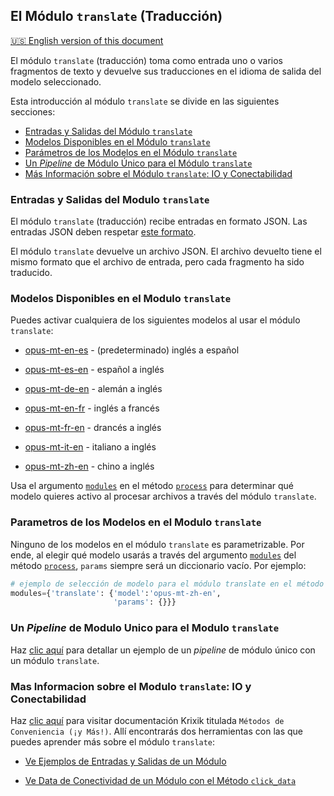 ## El Módulo `translate` (Traducción)
[🇺🇸 English version of this document](https://krixik-docs.readthedocs.io/latest/modules/ai_modules/translate_module/)

El módulo `translate` (traducción) toma como entrada uno o varios fragmentos de texto y devuelve sus traducciones en el idioma de salida del modelo seleccionado.

Esta introducción al módulo `translate` se divide en las siguientes secciones:

- [Entradas y Salidas del Módulo `translate`](#entradas-y-salidas-del-modulo-translate)
- [Modelos Disponibles en el Módulo `translate`](#modelos-disponibles-en-el-modulo-translate)
- [Parámetros de los Modelos en el Módulo `translate`](#parametros-de-los-modelos-en-el-modulo-translate)
- [Un *Pipeline* de Módulo Único para el Módulo `translate`](#un-pipeline-de-modulo-unico-para-el-modulo-translate)
- [Más Información sobre el Módulo `translate`: IO y Conectabilidad](#mas-informacion-sobre-el-modulo-translate-io-y-conectabilidad)

### Entradas y Salidas del Modulo `translate`

El módulo `translate` (traducción) recibe entradas en formato JSON. Las entradas JSON deben respetar [este formato](../../sistema/parametros_y_procesar_archivos_a_traves_de_pipelines/formato_JSON_entrada.md).

El módulo `translate` devuelve un archivo JSON. El archivo devuelto tiene el mismo formato que el archivo de entrada, pero cada fragmento ha sido traducido.

### Modelos Disponibles en el Modulo `translate`

Puedes activar cualquiera de los siguientes modelos al usar el módulo `translate`:

- [opus-mt-en-es](https://huggingface.co/Helsinki-NLP/opus-mt-en-es) - (predeterminado) inglés a español

- [opus-mt-es-en](https://huggingface.co/Helsinki-NLP/opus-mt-es-en) - español a inglés

- [opus-mt-de-en](https://huggingface.co/Helsinki-NLP/opus-mt-de-en) - alemán a inglés

- [opus-mt-en-fr](https://huggingface.co/Helsinki-NLP/opus-mt-en-fr) - inglés a francés

- [opus-mt-fr-en](https://huggingface.co/Helsinki-NLP/opus-mt-fr-en) - drancés a inglés

- [opus-mt-it-en](https://huggingface.co/Helsinki-NLP/opus-mt-it-en) - italiano a inglés

- [opus-mt-zh-en](https://huggingface.co/Helsinki-NLP/opus-mt-zh-en) - chino a inglés

Usa el argumento [`modules`](../../sistema/parametros_y_procesar_archivos_a_traves_de_pipelines/metodo_process_procesar.md#seleccion-de-modelo-por-medio-del-argumento-modules) en el método [`process`](../../sistema/parametros_y_procesar_archivos_a_traves_de_pipelines/metodo_process_procesar.md) para determinar qué modelo quieres activo al procesar archivos a través del módulo `translate`.

### Parametros de los Modelos en el Modulo `translate`

Ninguno de los modelos en el módulo `translate` es parametrizable. Por ende, al elegir qué modelo usarás a través del argumento [`modules`](../../sistema/parametros_y_procesar_archivos_a_traves_de_pipelines/metodo_process_procesar.md#seleccion-de-modelo-por-medio-del-argumento-modules) del método [`process`](../../sistema/parametros_y_procesar_archivos_a_traves_de_pipelines/metodo_process_procesar.md), `params` siempre será un diccionario vacío. Por ejemplo:

```python
# ejemplo de selección de modelo para el módulo translate en el método process
modules={'translate': {'model':'opus-mt-zh-en',
                       'params': {}}}
```

### Un *Pipeline* de Modulo Unico para el Modulo `translate`

Haz [clic aquí](../../ejemplos/ejemplos_pipelines_modulo_unico/unico_translate_traduccion.md) para detallar un ejemplo de un *pipeline* de módulo único con un módulo `translate`.

### Mas Informacion sobre el Modulo `translate`: IO y Conectabilidad

Haz [clic aquí](../../sistema/metodos_de_conveniencia/metodos_de_conveniencia.md) para visitar documentación Krixik titulada `Métodos de Conveniencia (¡y Más!)`. Allí encontrarás dos herramientas con las que puedes aprender más sobre el módulo `translate`: 

- [Ve Ejemplos de Entradas y Salidas de un Módulo](../../sistema/metodos_de_conveniencia/metodos_de_conveniencia.md#ve-ejemplos-de-entradas-y-salidas-de-un-modulo)

- [Ve Data de Conectividad de un Módulo con el Método `click_data`](../../sistema/metodos_de_conveniencia/metodos_de_conveniencia.md#ve-data-de-conectividad-de-un-modulo-con-el-metodo-view_module_click_data)
